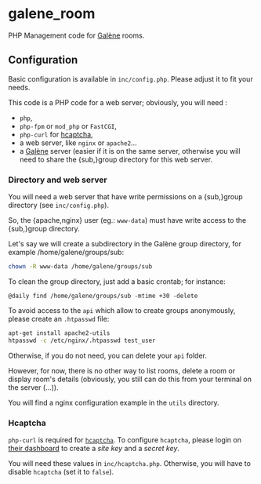 # galene_room

PHP Management code for [Galène](https://galene.org) rooms.

## Configuration

Basic configuration is available in `inc/config.php`. Please adjust it to fit your needs.

This code is a PHP code for a web server; obviously, you will need :

  * `php`,
  * `php-fpm` or `mod_php` or `FastCGI`,
  * `php-curl` for [hcaptcha](#hcaptcha),
  * a web server, like `nginx` or `apache2`...
  * a [Galène](https://galene.org) server (easier if it is on the same server, otherwise you will need to share the {sub,}group directory for this web server.

### Directory and web server

You will need a web server that have write permissions on a {sub,}group directory (see `inc/config.php`).

So, the {apache,nginx} user (eg.: `www-data`) must have write access to the {sub,}group directory.

Let's say we will create a subdirectory in the Galène group directory, for example /home/galene/groups/sub:

```bash
chown -R www-data /home/galene/groups/sub
```

To clean the group directory, just add a basic crontab; for instance:

```
@daily find /home/galene/groups/sub -mtime +30 -delete
```

To avoid access to the `api` which allow to create groups anonymously, please create an `.htpasswd` file:

```bash
apt-get install apache2-utils
htpasswd -c /etc/nginx/.htpasswd test_user
```

Otherwise, if you do not need, you can delete your `api` folder.

However, for now, there is no other way to list rooms, delete a room or display room's details (obviously, you still can do this from your terminal on the server (...)).

You will find a nginx configuration example in the `utils` directory.

### Hcaptcha

`php-curl` is required for [`hcaptcha`](https://www.hcaptcha.com/). To configure `hcaptcha`, please login on [their dashboard](https://dashboard.hcaptcha.com/settings) to create a _site key_ and a _secret key_.

You will need these values in `inc/hcaptcha.php`. Otherwise, you will have to disable `hcaptcha` (set it to `false`).

